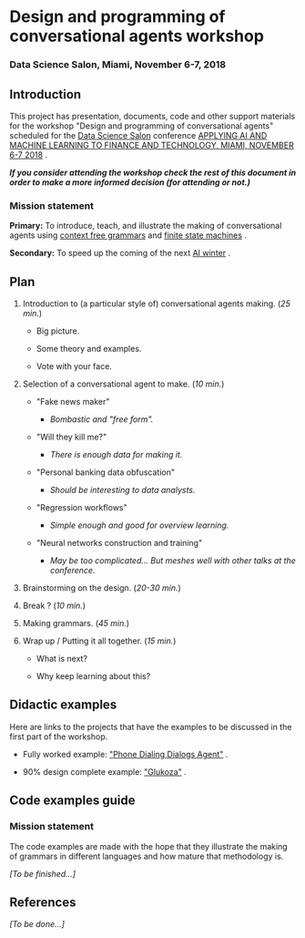 # Design and programming of conversational agents workshop
### Data Science Salon, Miami, November 6-7, 2018

## Introduction

This project has presentation, documents, code and other support materials 
for the workshop "Design and programming of conversational agents" scheduled
for the 
[Data Science Salon](https://datascience.salon)
conference 
[APPLYING AI AND MACHINE LEARNING TO FINANCE AND TECHNOLOGY, MIAMI, NOVEMBER 6-7 2018](https://datascience.salon/miami11-18/)
.

***If you consider attending the workshop check the rest of this document in order to
make a more informed decision (for attending or not.)***
 
### Mission statement

**Primary:** To introduce, teach, and illustrate the making of conversational agents 
using 
[context free grammars](https://en.wikipedia.org/wiki/Context-free_grammar)
and 
[finite state machines](https://en.wikipedia.org/wiki/Finite-state_machine)
.

**Secondary:** To speed up the coming of the next 
[AI winter](https://en.wikipedia.org/wiki/AI_winter)
.

## Plan

1. Introduction to (a particular style of) conversational agents making. (*25 min.*)

   - Big picture.
  
   - Some theory and examples.
   
   - Vote with your face.
  
2. Selection of a conversational agent to make. (*10 min.*)

   - "Fake news maker"
   
     - *Bombastic and "free form".*
  
   - "Will they kill me?"
   
     - *There is enough data for making it.*
  
   - "Personal banking data obfuscation"
   
     - *Should be interesting to data analysts.*
   
   - "Regression workflows"
   
      - *Simple enough and good for overview learning.*
   
   - "Neural networks construction and training"
   
     - *May be too complicated... But meshes well with other talks at the conference.* 
   
3. Brainstorming on the design. (*20-30 min.*)

4. Break ? (*10 min.*)

5. Making grammars. (*45 min.*)

6. Wrap up / Putting it all together. (*15 min.*) 
 
   - What is next?
   
   - Why keep learning about this?


## Didactic examples

Here are links to the projects that have the examples to be discussed in the first part of the workshop.

- Fully worked example: 
["Phone Dialing Dialogs Agent"]()
.

- 90% design complete example:
["Glukoza"]()
.

## Code examples guide

### Mission statement

The code examples are made with the hope that they illustrate the making of grammars
in different languages and how mature that methodology is.

*\[To be finished...\]*

## References

*\[To be done...\]*